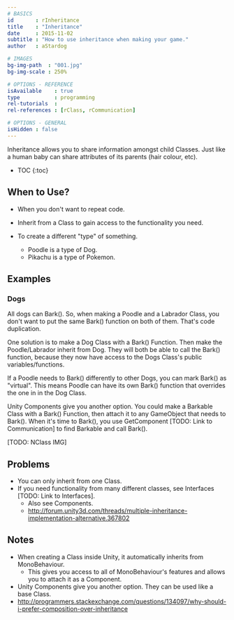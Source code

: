 ```yaml
---
# BASICS
id       : rInheritance
title    : "Inheritance"
date     : 2015-11-02
subtitle : "How to use inheritance when making your game."
author   : aStardog

# IMAGES
bg-img-path  : "001.jpg"
bg-img-scale : 250%

# OPTIONS - REFERENCE
isAvailable    : true
type           : programming
rel-tutorials  : 
rel-references : [rClass, rCommunication]

# OPTIONS - GENERAL
isHidden : false
---
```

Inheritance allows you to share information amongst child Classes. Just like a human baby can share attributes of its parents (hair colour, etc).

* TOC
{:toc}

## When to Use?

* When you don't want to repeat code.
* Inherit from a Class to gain access to the functionality you need.


* To create a different "type" of something.
  * Poodle is a type of Dog.
  * Pikachu is a type of Pokemon.

## Examples

### Dogs

All dogs can Bark(). So, when making a Poodle and a Labrador Class, you don't want to put the same Bark() function on both of them. That's code duplication.

One solution is to make a Dog Class with a Bark() Function. Then make the Poodle/Labrador inherit from Dog. They will both be able to call the Bark() function, because they now have access to the Dogs Class's public variables/functions.

If a Poodle needs to Bark() differently to other Dogs, you can mark Bark() as "virtual". This means Poodle can have its own Bark() function that overrides the one in in the Dog Class.

Unity Components give you another option. You could make a Barkable Class with a Bark() Function, then attach it to any GameObject that needs to Bark(). When it's time to Bark(), you use GetComponent [TODO: Link to Communication] to find Barkable and call Bark().

[TODO: NClass IMG]

## Problems

* You can only inherit from one Class.
* If you need functionality from many different classes, see Interfaces [TODO: Link to Interfaces].
  * Also see Components.
  * http://forum.unity3d.com/threads/multiple-inheritance-implementation-alternative.367802

## Notes

* When creating a Class inside Unity, it automatically inherits from MonoBehaviour.
  * This gives you access to all of MonoBehaviour's features and allows you to attach it as a Component.
* Unity Components give you another option. They can be used like a base Class.
* http://programmers.stackexchange.com/questions/134097/why-should-i-prefer-composition-over-inheritance